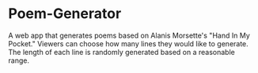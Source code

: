 # Poem-Generator
A web app that generates poems based on Alanis Morsette's "Hand In My Pocket." 
Viewers can choose how many lines they would like to generate. The length of each line is randomly generated based on a reasonable range.

